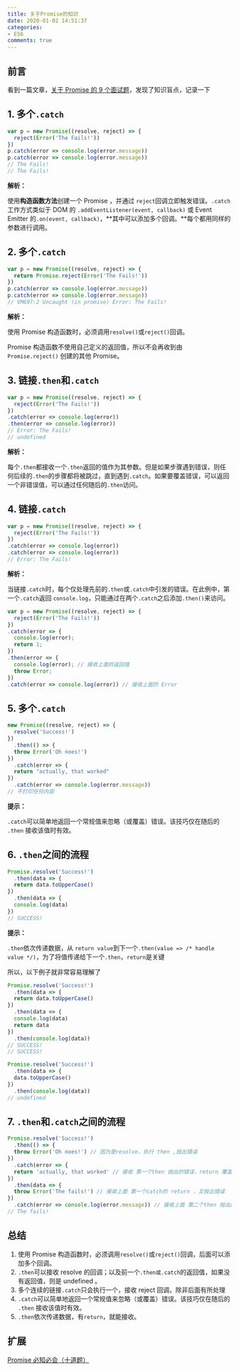 ```yaml
---
title: 关于Promise的知识
date: 2020-01-02 14:51:37
categories:
- ES6
comments: true
---
```




## 前言

看到一篇文章，[关于 Promise 的 9 个面试题](https://mp.weixin.qq.com/s/3K1TVRrVpKrqCIqRUeJSwA)，发现了知识盲点，记录一下

<!-- more -->



## 1. 多个`.catch`

```js
var p = new Promise((resolve, reject) => {
  reject(Error('The Fails!'))
})
p.catch(error => console.log(error.message))
p.catch(error => console.log(error.message))
// The Fails!
// The Fails!
```

**解析：**

使用**构造函数方法**创建一个 Promise ，并通过 `reject`回调立即触发错误。`.catch`工作方式类似于 DOM 的 `.addEventListener(event, callback)` 或 Event Emitter 的`.on(event, callback)`，**其中可以添加多个回调。**每个都用同样的参数进行调用。



## 2. 多个`.catch`

```js
var p = new Promise((resolve, reject) => {
  return Promise.reject(Error('The Fails!'))
})
p.catch(error => console.log(error.message))
p.catch(error => console.log(error.message))
// VM697:2 Uncaught (in promise) Error: The Fails!
```

**解析：**

使用 Promise 构造函数时，必须调用`resolve()`或`reject()`回调。

Promise 构造函数不使用自己定义的返回值，所以不会再收到由 `Promise.reject()` 创建的其他 Promise。



## 3. 链接`.then`和`.catch`

```js
var p = new Promise((resolve, reject) => {
  reject(Error('The Fails!'))
})
.catch(error => console.log(error))
.then(error => console.log(error))
// Error: The Fails!
// undefined
```

**解析：**

每个`.then`都接收一个`.then`返回的值作为其参数。但是如果步骤遇到错误，则任何后续的`.then`的步骤都将被跳过，直到遇到`.catch`。如果要覆盖错误，可以返回一个非错误值，可以通过任何随后的`.then`访问。



## 4. 链接`.catch`

```js
var p = new Promise((resolve, reject) => {
  reject(Error('The Fails!'))
})
.catch(error => console.log(error))
.catch(error => console.log(error))
// Error: The Fails!
```

**解析：**

当链接`.catch`时，每个仅处理先前的`.then`或`.catch`中引发的错误。在此例中，第一个`.catch`返回 `console.log`，只能通过在两个`.catch`之后添加`.then()`来访问。

```js
var p = new Promise((resolve, reject) => {
  reject(Error('The Fails!'))
})
.catch(error => {
  console.log(error); 
  return 1;
})
.then(error => {
  console.log(error); // 接收上面的返回值
  throw Error;
})
.catch(error => console.log(error)) // 接收上面的 Error
```



## 5. 多个`.catch`

```js
new Promise((resolve, reject) => {
  resolve('Success!')
})
  .then(() => {
  throw Error('Oh noes!')
})
  .catch(error => {
  return "actually, that worked"
})
  .catch(error => console.log(error.message))
// 不打印任何内容
```

**提示：**

`.catch`可以简单地返回一个常规值来忽略（或覆盖）错误。该技巧仅在随后的 `.then` 接收该值时有效。



## 6. `.then`之间的流程

```js
Promise.resolve('Success!')
  .then(data => {
  return data.toUpperCase()
})
  .then(data => {
  console.log(data)
})
// SUCCESS!
```

**提示：**

`.then`依次传递数据，从 `return value`到下一个`.then(value => /* handle value */)`，为了将值传递给下一个`.then`，`return`是关键

所以，以下例子就非常容易理解了

```js
Promise.resolve('Success!')
  .then(data => {
  return data.toUpperCase()
})
  .then(data => {
  console.log(data)
  return data
})
  .then(console.log(data))
// SUCCESS!
// SUCCESS!

Promise.resolve('Success!')
  .then(data => {
  data.toUpperCase()
})
  .then(console.log(data))
// undefined
```



## 7. `.then`和`.catch`之间的流程

```js
Promise.resolve('Success!')
  .then(() => {
  throw Error('Oh noes!') // 因为是resolve，执行 then ,抛出错误
})
  .catch(error => {
  return 'actually, that worked' // 接收 第一个then 抛出的错误，return 覆盖抛出的错误
})
  .then(data => {
  throw Error('The fails!') // 接收上面 第一个catch的 return ，又抛出错误
})
  .catch(error => console.log(error.message)) // 接收上面 第二个then 抛出的错误
// The fails!
```



## 总结

1. 使用 Promise 构造函数时，必须调用`resolve()`或`reject()`回调，后面可以添加多个回调。
2. `.then`可以接收 resolve 的回调；以及前一个`.then或.catch`的返回值，如果没有返回值，则是 undefined 。
3. 多个连续的链接`.catch`只会执行一个，接收 reject 回调，除非后面有所处理
4. `.catch`可以简单地返回一个常规值来忽略（或覆盖）错误。该技巧仅在随后的 `.then` 接收该值时有效。
5. `.then`依次传递数据，有`return`，就能接收。



## 扩展

[Promise 必知必会（十道题）](https://juejin.cn/post/6844903509934997511)

